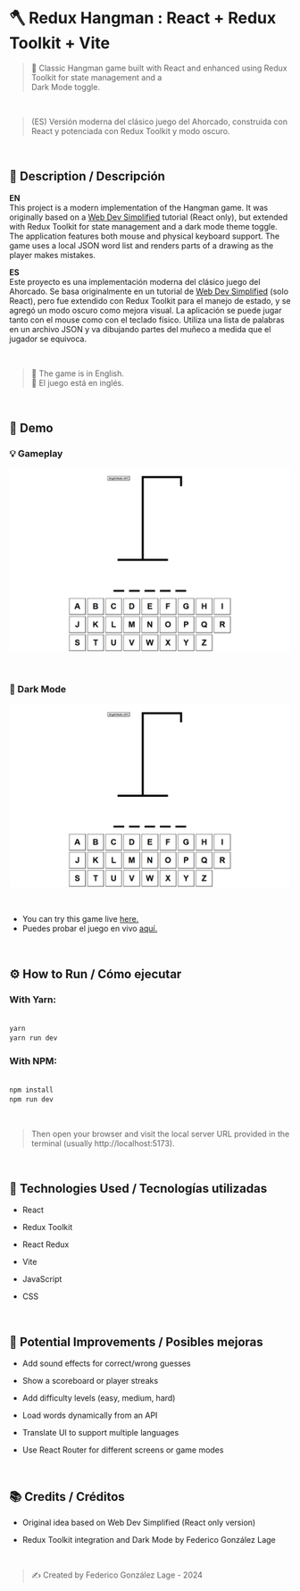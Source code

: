# 🪓 Redux Hangman : React + Redux Toolkit + Vite

> 🎯 Classic Hangman game built with React and enhanced using Redux Toolkit for state management and a  
> Dark Mode toggle.  

<br>

> (ES) Versión moderna del clásico juego del Ahorcado, construida con React y potenciada con Redux Toolkit y modo oscuro.

<br>

## 📌 Description / Descripción

**EN**  
This project is a modern implementation of the Hangman game. It was originally based on a [Web Dev Simplified](https://www.youtube.com/@WebDevSimplified) tutorial (React only), but extended with Redux Toolkit for state management and a dark mode theme toggle. The application features both mouse and physical keyboard support. The game uses a local JSON word list and renders parts of a drawing as the player makes mistakes.

**ES**  
Este proyecto es una implementación moderna del clásico juego del Ahorcado. Se basa originalmente en un tutorial de [Web Dev Simplified](https://www.youtube.com/@WebDevSimplified) (solo React), pero fue extendido con Redux Toolkit para el manejo de estado, y se agregó un modo oscuro como mejora visual. La aplicación se puede jugar tanto con el mouse como con el teclado físico. Utiliza una lista de palabras en un archivo JSON y va dibujando partes del muñeco a medida que el jugador se equivoca.

<br>

> 📝 The game is in English.  
> 📝 El juego está en inglés.

<br>

## 🎥 Demo

### 💡 Gameplay  
![Gameplay Demo](./demo1.gif)

<br>

### 🌙 Dark Mode  
![Dark Mode Demo](./demo2.gif)

<br>

- You can try this game live [here.](https://codenamecoffee.github.io/ReduxHangman/)
- Puedes probar el juego en vivo [aquí.](https://codenamecoffee.github.io/ReduxHangman/)

<br>

## ⚙️ How to Run / Cómo ejecutar

### With Yarn:

```bash

yarn
yarn run dev

```

### With NPM:

```bash

npm install
npm run dev

```

<br>

> Then open your browser and visit the local server URL provided in the terminal (usually http://localhost:5173).

<br>

## 🚀 Technologies Used / Tecnologías utilizadas

* React

* Redux Toolkit

* React Redux

* Vite

* JavaScript

* CSS

<br>

## 🧠 Potential Improvements / Posibles mejoras

* Add sound effects for correct/wrong guesses

* Show a scoreboard or player streaks

* Add difficulty levels (easy, medium, hard)

* Load words dynamically from an API

* Translate UI to support multiple languages

* Use React Router for different screens or game modes

<br>

## 📚 Credits / Créditos

* Original idea based on Web Dev Simplified (React only version)

* Redux Toolkit integration and Dark Mode by Federico González Lage

<br>

>✍️ Created by Federico González Lage - 2024

